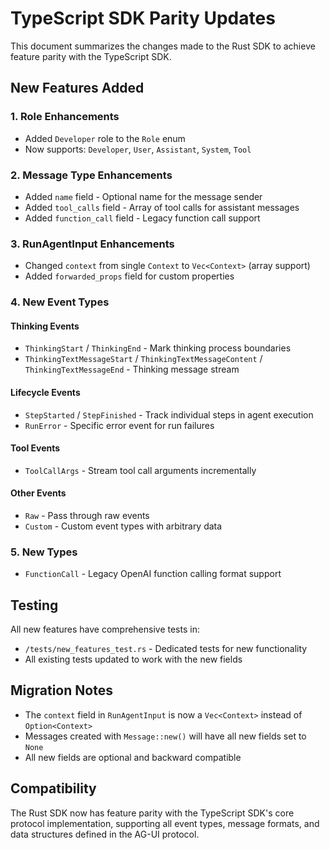# TypeScript SDK Parity Updates

This document summarizes the changes made to the Rust SDK to achieve feature parity with the TypeScript SDK.

## New Features Added

### 1. Role Enhancements
- Added `Developer` role to the `Role` enum
- Now supports: `Developer`, `User`, `Assistant`, `System`, `Tool`

### 2. Message Type Enhancements
- Added `name` field - Optional name for the message sender
- Added `tool_calls` field - Array of tool calls for assistant messages
- Added `function_call` field - Legacy function call support

### 3. RunAgentInput Enhancements
- Changed `context` from single `Context` to `Vec<Context>` (array support)
- Added `forwarded_props` field for custom properties

### 4. New Event Types
#### Thinking Events
- `ThinkingStart` / `ThinkingEnd` - Mark thinking process boundaries
- `ThinkingTextMessageStart` / `ThinkingTextMessageContent` / `ThinkingTextMessageEnd` - Thinking message stream

#### Lifecycle Events
- `StepStarted` / `StepFinished` - Track individual steps in agent execution
- `RunError` - Specific error event for run failures

#### Tool Events
- `ToolCallArgs` - Stream tool call arguments incrementally

#### Other Events
- `Raw` - Pass through raw events
- `Custom` - Custom event types with arbitrary data

### 5. New Types
- `FunctionCall` - Legacy OpenAI function calling format support

## Testing
All new features have comprehensive tests in:
- `/tests/new_features_test.rs` - Dedicated tests for new functionality
- All existing tests updated to work with the new fields

## Migration Notes
- The `context` field in `RunAgentInput` is now a `Vec<Context>` instead of `Option<Context>`
- Messages created with `Message::new()` will have all new fields set to `None`
- All new fields are optional and backward compatible

## Compatibility
The Rust SDK now has feature parity with the TypeScript SDK's core protocol implementation, supporting all event types, message formats, and data structures defined in the AG-UI protocol.